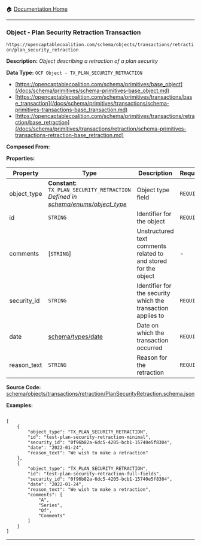 :house: [Documentation Home](/README.md)

---

### Object - Plan Security Retraction Transaction

`https://opencaptablecoalition.com/schema/objects/transactions/retraction/plan_security_retraction`

**Description:** _Object describing a retraction of a plan security_

**Data Type:** `OCF Object - TX_PLAN_SECURITY_RETRACTION`

- [https://opencaptablecoalition.com/schema/primitives/base_object](/docs/schema/primitives/schema-primitives-base_object.md)
- [https://opencaptablecoalition.com/schema/primitives/transactions/base_transaction](/docs/schema/primitives/transactions/schema-primitives-transactions-base_transaction.md)
- [https://opencaptablecoalition.com/schema/primitives/transactions/retraction/base_retraction](/docs/schema/primitives/transactions/retraction/schema-primitives-transactions-retraction-base_retraction.md)

**Composed From:**

**Properties:**

| Property    | Type                                                                                                                                    | Description                                                     | Required   |
| ----------- | --------------------------------------------------------------------------------------------------------------------------------------- | --------------------------------------------------------------- | ---------- |
| object_type | **Constant:** `TX_PLAN_SECURITY_RETRACTION`</br>_Defined in [schema/enums/object_type](/docs/schema/enums/schema-enums-object_type.md)_ | Object type field                                               | `REQUIRED` |
| id          | `STRING`                                                                                                                                | Identifier for the object                                       | `REQUIRED` |
| comments    | [`STRING`]</br>                                                                                                                         | Unstructured text comments related to and stored for the object | -          |
| security_id | `STRING`                                                                                                                                | Identifier for the security which the transaction applies to    | `REQUIRED` |
| date        | [schema/types/date](/docs/schema/types/schema-types-date.md)                                                                            | Date on which the transaction occurred                          | `REQUIRED` |
| reason_text | `STRING`                                                                                                                                | Reason for the retraction                                       | `REQUIRED` |

**Source Code:** [schema/objects/transactions/retraction/PlanSecurityRetraction.schema.json](/schema/objects/transactions/retraction/PlanSecurityRetraction.schema.json)

**Examples:**

```

[
    {
        "object_type": "TX_PLAN_SECURITY_RETRACTION",
        "id": "test-plan-security-retraction-minimal",
        "security_id": "0f96b82a-6dc5-4205-bcb1-15740e5f8304",
        "date": "2022-01-24",
        "reason_text": "We wish to make a retraction"
    },
    {
        "object_type": "TX_PLAN_SECURITY_RETRACTION",
        "id": "test-plan-security-retraction-full-fields",
        "security_id": "0f96b82a-6dc5-4205-bcb1-15740e5f8304",
        "date": "2022-01-24",
        "reason_text": "We wish to make a retraction",
        "comments": [
            "A",
            "Series",
            "Of",
            "Comments"
        ]
    }
]

```

---
